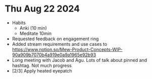 # Thu Aug 22 2024

- Habits
  - Anki (10 min)
  - Meditate 10min
- Requested feedback on engagement ring [](./project-proposal.md)
- Added stream requirements and use cases to https://www.notion.so/Mew-Product-Concepts-WIP-90a909b7070b4a919e0a9a1965e92b93
- Long meeting with Jacob and Agu. Lots of talk about pinned and hashtag. Not much progress
- [2/3] Apply heated eyepatch
